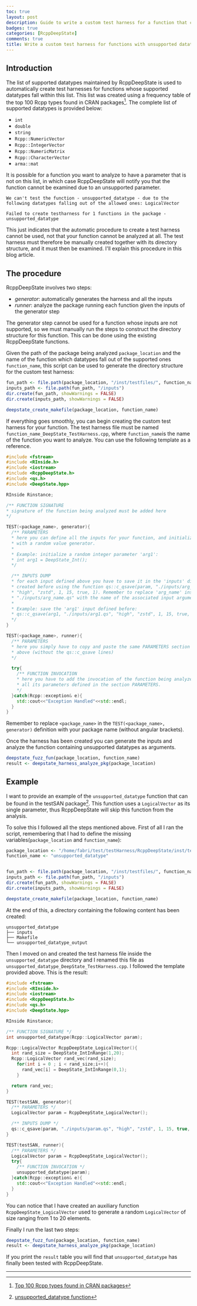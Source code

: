 ```yaml
---
toc: true
layout: post
description: Guide to write a custom test harness for a function that cannot be analyzed because of some datatypes falling outside of the supported ones.
badges: true
categories: [RcppDeepState]
comments: true
title: Write a custom test harness for functions with unsupported datatypes
---
```



## Introduction
The list of supported datatypes maintained by RcppDeepState is used to automatically create test harnesses for functions whose supported datatypes fall within this list. This list was created using a frequency table of the top 100 Rcpp types found in CRAN packages[^1]. The complete list of supported datatypes is provided below: 
* `int`
* `double`
* `string`
* `Rcpp::NumericVector`
* `Rcpp::IntegerVector`
* `Rcpp::NumericMatrix`
* `Rcpp::CharacterVector`
* `arma::mat`

It is possible for a function you want to analyze to have a parameter that is not on this list, in which case RcppDeepState will notify you that the function cannot be examined due to an unsupported parameter. 
```
We can't test the function - unsupported_datatype - due to the following datatypes falling out of the allowed ones: LogicalVector

Failed to create testharness for 1 functions in the package - unsupported_datatype
```

This just indicates that the automatic procedure to create a test harness cannot be used, not that your function cannot be analyzed at all. The test harness must therefore be manually created together with its directory structure, and it must then be examined.
I'll explain this procedure in this blog article. 

## The procedure
RcppDeepState involves two steps:
* *generator*: automatically generates the harness and all the inputs 
* *runner*: analyze the package running each function given the inputs of the generator step

The generator step cannot be used for a function whose inputs are not supported, so we must manually run the steps to construct the directory structure for this function. This can be done using the existing RcppDeepState functions. 

Given the path of the package being analyzed `package_location` and the name of the function which datatypes fall out of the supported ones `function_name`, this script can be used to generate the directory structure for the custom test harness:
```R
fun_path <- file.path(package_location, "/inst/testfiles/", function_name)
inputs_path <- file.path(fun_path, "/inputs")
dir.create(fun_path, showWarnings = FALSE)
dir.create(inputs_path, showWarnings = FALSE)

deepstate_create_makefile(package_location, function_name)
```

If everything goes smoothly, you can begin creating the custom test harness for your function. The test harness file must be named `function_name_DeepState_TestHarness.cpp`, where `function_name`is the name of the function you want to analyze. You can use the following template as a reference. 
```c++
#include <fstream>
#include <RInside.h>
#include <iostream>
#include <RcppDeepState.h>
#include <qs.h>
#include <DeepState.hpp>

RInside Rinstance;

/** FUNCTION SIGNATURE
* signature of the function being analyzed must be added here 
*/

TEST(<package_name>, generator){
  /** PARAMETERS
  * here you can define all the inputs for your function, and initialize them
  * with a random value generator. 
  * 
  * Example: initialize a random integer parameter 'arg1':
  * int arg1 = DeepState_Int();
  */

  /** INPUTS DUMP
  * for each input defined above you have to save it in the 'inputs' directory
  * created before using the function qs::c_qsave(param, "./inputs/arg_name.qs", 
  * "high", "zstd", 1, 15, true, 1). Remember to replace 'arg_name' inside 
  * "./inputs/arg_name.qs" with the name of the associated input argument.
  * 
  * Example: save the 'arg1' input defined before:
  * qs::c_qsave(arg1, "./inputs/arg1.qs", "high", "zstd", 1, 15, true, 1)
  */
}

TEST(<package_name>, runner){
  /** PARAMETERS
  * here you simply have to copy and paste the same PARAMETERS section defined
  * above (without the qs::c_qsave lines)
  */

  try{
    /** FUNCTION INVOCATION
    * here you have to add the invocation of the function being analyzed with 
    * all its parameters defined in the section PARAMETERS.
    */ 
  }catch(Rcpp::exception& e){
    std::cout<<"Exception Handled"<<std::endl;
  }
}
```

Remember to replace `<package_name>` in the `TEST(<package_name>, generator)` definition with  your package name (without angular brackets). 

Once the harness has been created you can generate the inputs and analyze the function containing unsupported datatypes as arguments.
```R
deepstate_fuzz_fun(package_location, function_name)
result <- deepstate_harness_analyze_pkg(package_location)
```

## Example
I want to provide an example of the `unsupported_datatype` function that can be found in the testSAN package[^2]. This function uses a `LogicalVector` as its single parameter, thus RcppDeepState will skip this function from the analysis.

To solve this I followed all the steps mentioned above. First of all I ran the script, remembering that I had to define the missing variables(`package_location` and `function_name`):
```R
package_location <- "/home/fabri/test/testHarness/RcppDeepState/inst/testpkgs/testSAN"
function_name <- "unsupported_datatype"


fun_path <- file.path(package_location, "/inst/testfiles/", function_name)
inputs_path <- file.path(fun_path, "/inputs")
dir.create(fun_path, showWarnings = FALSE)
dir.create(inputs_path, showWarnings = FALSE)

deepstate_create_makefile(package_location, function_name)
```

At the end of this, a directory containing the following content has been created:
```
unsupported_datatype
├── inputs
├── Makefile
└── unsupported_datatype_output
```
Then I moved on and created the test harness file inside the `unsupported_datatype` directory and I renamed this file as `unsupported_datatype_DeepState_TestHarness.cpp`. I followed the template provided above. This is the result:
```c++
#include <fstream>
#include <RInside.h>
#include <iostream>
#include <RcppDeepState.h>
#include <qs.h>
#include <DeepState.hpp>

RInside Rinstance;

/** FUNCTION SIGNATURE */
int unsupported_datatype(Rcpp::LogicalVector param);

Rcpp::LogicalVector RcppDeepState_LogicalVector(){
  int rand_size = DeepState_IntInRange(1,20);
  Rcpp::LogicalVector rand_vec(rand_size);
    for(int i = 0 ; i < rand_size;i++){      
      rand_vec[i] = DeepState_IntInRange(0,1);  
    }

  return rand_vec;
}

TEST(testSAN, generator){
  /** PARAMETERS */  
  LogicalVector param = RcppDeepState_LogicalVector();

  /** INPUTS DUMP */
  qs::c_qsave(param, "./inputs/param.qs", "high", "zstd", 1, 15, true, 1);
}

TEST(testSAN, runner){
  /** PARAMETERS */
  LogicalVector param = RcppDeepState_LogicalVector();
  try{
    /** FUNCTION INVOCATION */
    unsupported_datatype(param);
  }catch(Rcpp::exception& e){
    std::cout<<"Exception Handled"<<std::endl;
  }
}
```

You can notice that I have created an auxiliary function `RcppDeepState_LogicalVector` used to generate a random `LogicalVector` of size ranging from 1 to 20 elements. 

Finally I run the last two steps:
```R
deepstate_fuzz_fun(package_location, function_name)
result <- deepstate_harness_analyze_pkg(package_location)
```

If you print the `result` table you will find that `unsupported_datatype` has finally been tested with RcppDeepState.

<hr />

[^1]: [Top 100 Rcpp types found in CRAN packages](https://github.com/FabrizioSandri/RcppDeepState/issues/10#issuecomment-1179190239)
[^2]: [unsupported_datatype function](https://github.com/FabrizioSandri/RcppDeepState/blob/master/inst/testpkgs/testSAN/src/unsupported_datatype.cpp)